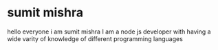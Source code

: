 ﻿# sumit mishra
 hello everyone i am sumit mishra 
 I am a node js developer with having a wide varity of knowledge of different programming languages
 
